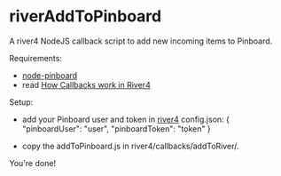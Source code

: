 # riverAddToPinboard
A river4 NodeJS callback script to add new incoming items to Pinboard.

Requirements:
- [node-pinboard](https://github.com/maxmechanic/node-pinboard)
- read [How Callbacks work in River4](https://github.com/scripting/river4/wiki/How-callbacks-work-in-River4)

Setup:
- add your Pinboard user and token in [river4](https://github.com/scripting/river4) config.json:
{
        "pinboardUser": "user",
        "pinboardToken": "token"
}

- copy the addToPinboard.js in river4/callbacks/addToRiver/.

You're done!
